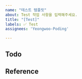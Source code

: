 ```yaml
---
name: "테스트 템플릿"
about: Test 작업 사항을 입력해주세요.
title: "[Test]"
labels: ✅ Test
assignees: 'Yeongwoo-Poding'

---
```


## Todo

## Reference
